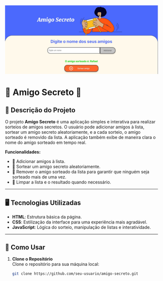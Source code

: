 ![alt text](sorteio.jpg)

# 🎁 **Amigo Secreto** 🎁

## 📝 **Descrição do Projeto**

O projeto **Amigo Secreto** é uma aplicação simples e interativa para realizar sorteios de amigos secretos. O usuário pode adicionar amigos à lista, sortear um amigo secreto aleatoriamente, e a cada sorteio, o amigo sorteado é removido da lista. A aplicação também exibe de maneira clara o nome do amigo sorteado em tempo real.

**Funcionalidades:**
- 💬 Adicionar amigos à lista.
- 🎲 Sortear um amigo secreto aleatoriamente.
- 🚫 Remover o amigo sorteado da lista para garantir que ninguém seja sorteado mais de uma vez.
- 🧹 Limpar a lista e o resultado quando necessário.

---

## 🖥 **Tecnologias Utilizadas**

- **HTML**: Estrutura básica da página.
- **CSS**: Estilização da interface para uma experiência mais agradável.
- **JavaScript**: Lógica do sorteio, manipulação de listas e interatividade.
  
---

## 🔧 **Como Usar**

1. **Clone o Repositório**  
   Clone o repositório para sua máquina local:
   ```bash
   git clone https://github.com/seu-usuario/amigo-secreto.git
